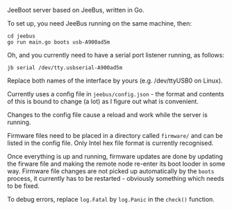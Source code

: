 JeeBoot server based on JeeBus, written in Go.

To set up, you need JeeBus running on the same machine, then:

    cd jeebus
    go run main.go boots usb-A900ad5m

Oh, and you currently need to have a serial port listener running, as follows:

    jb serial /dev/tty.usbserial-A900ad5m

Replace both names of the interface by yours (e.g. /dev/ttyUSB0 on Linux).

Currently uses a config file in `jeebus/config.json` - the format and contents
of this is bound to change (a lot) as I figure out what is convenient.

Changes to the config file cause a reload and work while the server is running.

Firmware files need to be placed in a directory called `firmware/` and can be
listed in the config file. Only Intel hex file format is currently recognised.

Once everything is up and running, firmware updates are done by updating the
firware file and making the remote node re-enter its boot looder in some way.
Firmware file changes are not picked up automatically by the `boots` process,
it currently has to be restarted - obviously something which needs to be fixed.

To debug errors, replace `log.Fatal` by `log.Panic` in the `check()` function.
